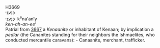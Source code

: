<body>
  <p>H3669<br>  כּנעני  <br> כְּנַעַנִי  ‎  k<sup>e</sup>na‛anı̂y  <br><i>ken-ah-an-ee‘ </i><br>Patrial from <a href="h3667.htm">3667</a>  a <i>Kenaanite</i> or inhabitant of Kenaan; by implication a <i>pedlar</i> (the Cananites standing for their neighbors the Ishmaelites, who conducted mercantile caravans): - Canaanite, merchant, trafficker.<br></p>
 </body>